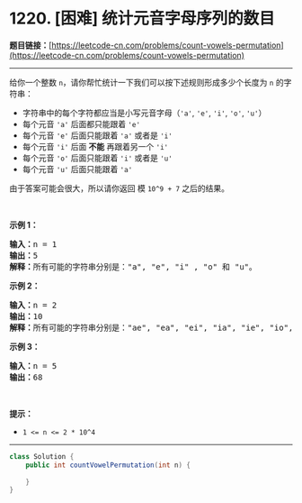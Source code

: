 # 1220. [困难] 统计元音字母序列的数目

**题目链接：**[https://leetcode-cn.com/problems/count-vowels-permutation](https://leetcode-cn.com/problems/count-vowels-permutation)

---

<div class="content__1Y2H">
 <div class="notranslate">
  <p>给你一个整数&nbsp;<code>n</code>，请你帮忙统计一下我们可以按下述规则形成多少个长度为&nbsp;<code>n</code>&nbsp;的字符串：</p> 
  <ul> 
   <li>字符串中的每个字符都应当是小写元音字母（<code>'a'</code>, <code>'e'</code>, <code>'i'</code>, <code>'o'</code>, <code>'u'</code>）</li> 
   <li>每个元音&nbsp;<code>'a'</code>&nbsp;后面都只能跟着&nbsp;<code>'e'</code></li> 
   <li>每个元音&nbsp;<code>'e'</code>&nbsp;后面只能跟着&nbsp;<code>'a'</code>&nbsp;或者是&nbsp;<code>'i'</code></li> 
   <li>每个元音&nbsp;<code>'i'</code>&nbsp;后面&nbsp;<strong>不能</strong> 再跟着另一个&nbsp;<code>'i'</code></li> 
   <li>每个元音&nbsp;<code>'o'</code>&nbsp;后面只能跟着&nbsp;<code>'i'</code>&nbsp;或者是&nbsp;<code>'u'</code></li> 
   <li>每个元音&nbsp;<code>'u'</code>&nbsp;后面只能跟着&nbsp;<code>'a'</code></li> 
  </ul> 
  <p>由于答案可能会很大，所以请你返回 模&nbsp;<code>10^9 + 7</code>&nbsp;之后的结果。</p> 
  <p>&nbsp;</p> 
  <p><strong>示例 1：</strong></p> 
  <pre class="language-text"><strong>输入：</strong>n = 1
<strong>输出：</strong>5
<strong>解释：</strong>所有可能的字符串分别是："a", "e", "i" , "o" 和 "u"。
</pre> 
  <p><strong>示例 2：</strong></p> 
  <pre class="language-text"><strong>输入：</strong>n = 2
<strong>输出：</strong>10
<strong>解释：</strong>所有可能的字符串分别是："ae", "ea", "ei", "ia", "ie", "io", "iu", "oi", "ou" 和 "ua"。
</pre> 
  <p><strong>示例 3：</strong></p> 
  <pre class="language-text"><strong>输入：</strong>n = 5
<strong>输出：</strong>68</pre> 
  <p>&nbsp;</p> 
  <p><strong>提示：</strong></p> 
  <ul> 
   <li><code>1 &lt;= n &lt;= 2 * 10^4</code></li> 
  </ul> 
 </div>
</div>

---

```java
class Solution {
    public int countVowelPermutation(int n) {
        
    }
}
```
